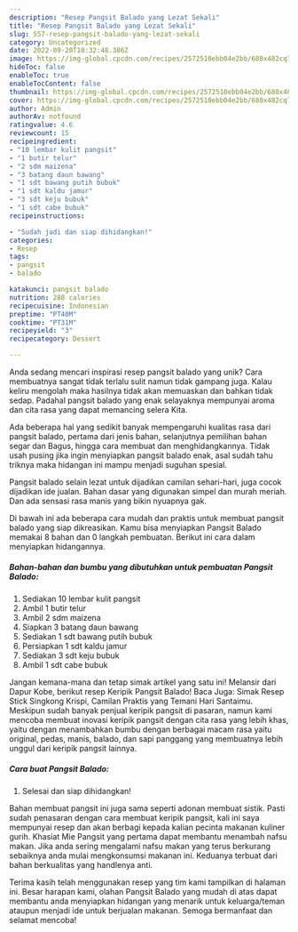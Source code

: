 ```yaml
---
description: "Resep Pangsit Balado yang Lezat Sekali"
title: "Resep Pangsit Balado yang Lezat Sekali"
slug: 557-resep-pangsit-balado-yang-lezat-sekali
category: Uncategorized
date: 2022-09-20T10:32:48.386Z
image: https://img-global.cpcdn.com/recipes/2572510ebb04e2bb/680x482cq70/pangsit-balado-foto-resep-utama.jpg
hideToc: false
enableToc: true
enableTocContent: false
thumbnail: https://img-global.cpcdn.com/recipes/2572510ebb04e2bb/680x482cq70/pangsit-balado-foto-resep-utama.jpg
cover: https://img-global.cpcdn.com/recipes/2572510ebb04e2bb/680x482cq70/pangsit-balado-foto-resep-utama.jpg
author: Admin
authorAv: notfound
ratingvalue: 4.6
reviewcount: 15
recipeingredient:
- "10 lembar kulit pangsit"
- "1 butir telur"
- "2 sdm maizena"
- "3 batang daun bawang"
- "1 sdt bawang putih bubuk"
- "1 sdt kaldu jamur"
- "3 sdt keju bubuk"
- "1 sdt cabe bubuk"
recipeinstructions:

- "Sudah jadi dan siap dihidangkan!"
categories:
- Resep
tags:
- pangsit
- balado

katakunci: pangsit balado 
nutrition: 288 calories
recipecuisine: Indonesian
preptime: "PT40M"
cooktime: "PT31M"
recipeyield: "3"
recipecategory: Dessert

---
```





Anda sedang mencari inspirasi resep pangsit balado yang unik? Cara membuatnya sangat tidak terlalu sulit namun tidak gampang juga. Kalau keliru mengolah maka hasilnya tidak akan memuaskan dan bahkan tidak sedap. Padahal pangsit balado yang enak selayaknya mempunyai aroma dan cita rasa yang dapat memancing selera Kita.





Ada beberapa hal yang sedikit banyak mempengaruhi kualitas rasa dari pangsit balado, pertama dari jenis bahan, selanjutnya pemilihan bahan segar dan Bagus, hingga cara membuat dan menghidangkannya. Tidak usah pusing jika ingin menyiapkan pangsit balado enak,      asal sudah tahu triknya maka hidangan ini mampu menjadi suguhan spesial.














Pangsit balado selain lezat untuk dijadikan camilan sehari-hari, juga cocok dijadikan ide jualan. Bahan dasar yang digunakan simpel dan murah meriah. Dan ada sensasi rasa manis yang bikin nyuapnya gak.






Di bawah ini ada beberapa cara mudah dan praktis untuk membuat pangsit balado yang siap dikreasikan. Kamu bisa menyiapkan Pangsit Balado memakai 8 bahan dan 0 langkah pembuatan. Berikut ini cara dalam menyiapkan hidangannya.

<!--inarticleads1-->

##### Bahan-bahan dan bumbu yang dibutuhkan untuk pembuatan Pangsit Balado:

1. Sediakan 10 lembar kulit pangsit
1. Ambil 1 butir telur
1. Ambil 2 sdm maizena
1. Siapkan 3 batang daun bawang
1. Sediakan 1 sdt bawang putih bubuk
1. Persiapkan 1 sdt kaldu jamur
1. Sediakan 3 sdt keju bubuk
1. Ambil 1 sdt cabe bubuk


Jangan kemana-mana dan tetap simak artikel yang satu ini! Melansir dari Dapur Kobe, berikut resep Keripik Pangsit Balado! Baca Juga: Simak Resep Stick Singkong Krispi, Camilan Praktis yang Temani Hari Santaimu. Meskipun sudah banyak penjual keripik pangsit di pasaran, namun kami mencoba membuat inovasi keripik pangsit dengan cita rasa yang lebih khas, yaitu dengan menambahkan bumbu dengan berbagai macam rasa yaitu original, pedas, manis, balado, dan sapi panggang yang membuatnya lebih unggul dari keripik pangsit lainnya. 

<!--inarticleads2-->

##### Cara buat Pangsit Balado:


1. Selesai dan siap dihidangkan!

Bahan membuat pangsit ini juga sama seperti adonan membuat sistik. Pasti sudah penasaran dengan cara membuat keripik pangsit, kali ini saya mempunyai resep dan akan berbagi kepada kalian pecinta makanan kuliner gurih. Khasiat Mie Pangsit yang pertama dapat membantu menambah nafsu makan. Jika anda sering mengalami nafsu makan yang terus berkurang sebaiknya anda mulai mengkonsumsi makanan ini. Keduanya terbuat dari bahan berkualitas yang handlenya anti. 

Terima kasih telah menggunakan resep yang tim kami tampilkan di halaman ini. Besar harapan kami, olahan Pangsit Balado yang mudah di atas dapat membantu anda menyiapkan hidangan yang menarik untuk keluarga/teman ataupun menjadi ide untuk berjualan makanan. Semoga bermanfaat dan selamat mencoba!
